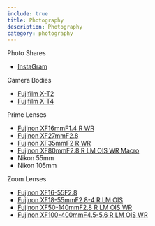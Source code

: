 ```yaml
---
include: true
title: Photography
description: Photography
category: photography
---
```


Photo Shares
- [InstaGram](http://instagram.com/jacob.langley.photos/)

Camera Bodies
- [Fujifilm X-T2](https://fujifilm-x.com/en-us/products/cameras/x-t2/)
- [Fujifilm X-T4](https://fujifilm-x.com/en-us/products/cameras/x-t4/)

Prime Lenses
- [Fujinon XF16mmF1.4 R WR](fujinon-XF16mmF1.4-R-WR.md)
- [Fujinon XF27mmF2.8](photogear/fujinon-XF27mmF2.8.md)
- [Fujinon XF35mmF2 R WR](photogear/fujinon-XF35mmF2-R-WR.md)
- [Fujinon XF80mmF2.8 R LM OIS WR Macro](photogear/fujinon-XF80mmF2.8-R-LM-OIS-WR-Macro.md)
- Nikon 55mm
- Nikon 105mm

Zoom Lenses
- [Fujinon XF16-55F2.8](https://fujifilm-x.com/en-us/products/lenses/xf16-55mmf28-r-lm-wr/)
- [Fujinon XF18-55mmF2.8-4 R LM OIS](https://fujifilm-x.com/en-us/products/lenses/xf18-55mmf28-4-r-lm-ois/)
- [Fujinon XF50-140mmF2.8 R LM OIS WR](https://fujifilm-x.com/en-us/products/lenses/xf50-140mmf28-r-lm-ois-wr/)
- [Fujinon XF100-400mmF4.5-5.6 R LM OIS WR](https://fujifilm-x.com/en-us/products/lenses/xf100-400mmf45-56-r-lm-ois-wr/)
